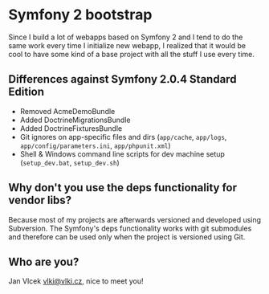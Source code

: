 Symfony 2 bootstrap
===================

Since I build a lot of webapps based on Symfony 2 and I tend to do the same
work every time I initialize new webapp, I realized that it would be cool
to have some kind of a base project with all the stuff I use every time.

Differences against Symfony 2.0.4 Standard Edition
--------------------------------------------------

* Removed AcmeDemoBundle
* Added DoctrineMigrationsBundle
* Added DoctrineFixturesBundle
* Git ignores on app-specific files and dirs (`app/cache`, `app/logs`,
  `app/config/parameters.ini`, `app/phpunit.xml`)
* Shell & Windows command line scripts for dev machine setup (`setup_dev.bat`,
  `setup_dev.sh`)

Why don't you use the deps functionality for vendor libs?
---------------------------------------------------------

Because most of my projects are afterwards versioned and developed using
Subversion. The Symfony's deps functionality works with git submodules and
therefore can be used only when the project is versioned using Git.

Who are you?
------------

Jan Vlcek <vlki@vlki.cz>, nice to meet you!